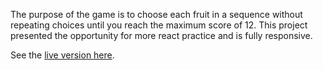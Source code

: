 The purpose of the game is to choose each fruit in a sequence without repeating choices until you reach the maximum score of 12. This project presented the opportunity for more react practice and is fully responsive.

See the <a href="https://amazing-cat-9102c8.netlify.app/">live version here</a>.
